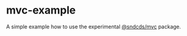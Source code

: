 # mvc-example

A simple example how to use the experimental [@sndcds/mvc](https://www.npmjs.com/package/@sndcds/mvc) package.
